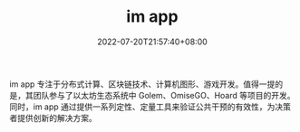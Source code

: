 ﻿---
weight: 
title: "im app"
description: "im app 专注于分布式计算、区块链技术、计算机图形、游戏开发"
date: 2022-07-20T21:57:40+08:00
lastmod: 2022-07-20T16:45:40+08:00
draft: false
authors: ["浮尘"]
featuredImage: "im-app.jpg"
link: "https://imapp.pl/"
tags: ["研究机构","im app"]
categories: ["navigation"]
navigation: ["研究机构"]
lightgallery: true
toc: true
pinned: false
recommend: false
recommend1: false
---
im app 专注于分布式计算、区块链技术、计算机图形、游戏开发。值得一提的是，其团队参与了以太坊生态系统中 Golem、OmiseGO、Hoard 等项目的开发。同时，im app 通过提供一系列定性、定量工具来验证公共干预的有效性，为决策者提供创新的解决方案。
